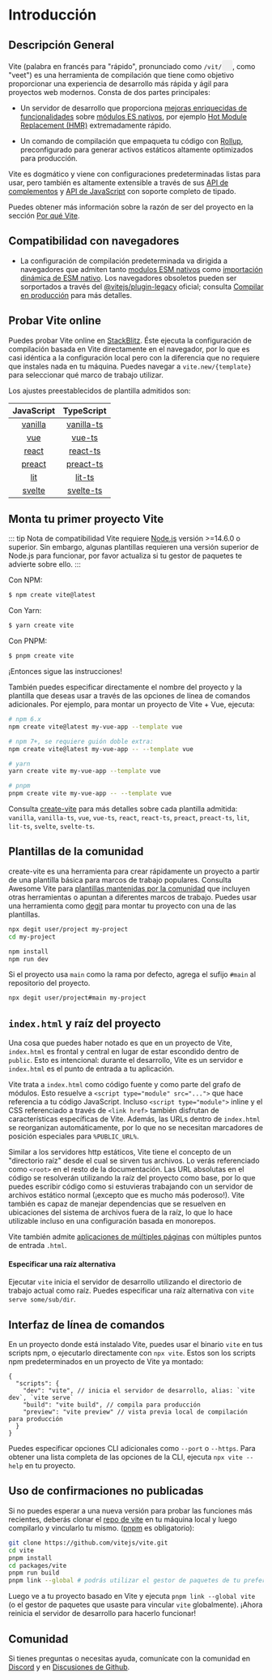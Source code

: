 # Introducción

<audio id="vite-audio">
  <source src="/vite.mp3" type="audio/mpeg">
</audio>

## Descripción General

Vite (palabra en francés para "rápido", pronunciado como `/vit/`<button style="border:none;padding:3px;border-radius:4px" id="play-vite-audio" onclick="document.getElementById('vite-audio').play();"><img src="/voice.svg" height="15"></button>, como "veet") es una herramienta de compilación que tiene como objetivo proporcionar una experiencia de desarrollo más rápida y ágil para proyectos web modernos. Consta de dos partes principales:

- Un servidor de desarrollo que proporciona [mejoras enriquecidas de funcionalidades](./features) sobre [módulos ES nativos](https://developer.mozilla.org/en-US/docs/Web/JavaScript/Guide/Modules), por ejemplo [Hot Module Replacement (HMR)](./features#hot-module-replacement) extremadamente rápido.

- Un comando de compilación que empaqueta tu código con [Rollup](https://rollupjs.org), preconfigurado para generar activos estáticos altamente optimizados para producción.

Vite es dogmático y viene con configuraciones predeterminadas listas para usar, pero también es altamente extensible a través de sus [API de complementos](./api-plugin) y [API de JavaScript](./api-javascript) con soporte completo de tipado.

Puedes obtener más información sobre la razón de ser del proyecto en la sección [Por qué Vite](./why).

## Compatibilidad con navegadores

- La configuración de compilación predeterminada va dirigida a navegadores que admiten tanto [modulos ESM nativos](https://caniuse.com/es6-module) como [importación dinámica de ESM nativo](https://caniuse.com/es6-module-dynamic-import). Los navegadores obsoletos pueden ser sorportados a través del [@vitejs/plugin-legacy](https://github.com/vitejs/vite/tree/main/packages/plugin-legacy) oficial; consulta [Compilar en producción](./build) para más detalles.

## Probar Vite online

Puedes probar Vite online en [StackBlitz](https://vite.new/). Éste ejecuta la configuración de compilación basada en Vite directamente en el navegador, por lo que es casi idéntica a la configuración local pero con la diferencia que no requiere que instales nada en tu máquina. Puedes navegar a `vite.new/{template}` para seleccionar qué marco de trabajo utilizar.

Los ajustes preestablecidos de plantilla admitidos son:

|             JavaScript              |                TypeScript                 |
| :---------------------------------: | :---------------------------------------: |
| [vanilla](https://vite.new/vanilla) | [vanilla-ts](https://vite.new/vanilla-ts) |
|     [vue](https://vite.new/vue)     |     [vue-ts](https://vite.new/vue-ts)     |
|   [react](https://vite.new/react)   |   [react-ts](https://vite.new/react-ts)   |
|  [preact](https://vite.new/preact)  |  [preact-ts](https://vite.new/preact-ts)  |
|     [lit](https://vite.new/lit)     |     [lit-ts](https://vite.new/lit-ts)     |
|  [svelte](https://vite.new/svelte)  |  [svelte-ts](https://vite.new/svelte-ts)  |

## Monta tu primer proyecto Vite

::: tip Nota de compatibilidad
Vite requiere [Node.js](https://nodejs.org/en/) versión >=14.6.0 o superior. Sin embargo, algunas plantillas requieren una versión superior de Node.js para funcionar, por favor actualiza si tu gestor de paquetes te advierte sobre ello.
:::

Con NPM:

```bash
$ npm create vite@latest
```

Con Yarn:

```bash
$ yarn create vite
```

Con PNPM:

```bash
$ pnpm create vite
```

¡Entonces sigue las instrucciones!

También puedes especificar directamente el nombre del proyecto y la plantilla que deseas usar a través de las opciones de línea de comandos adicionales. Por ejemplo, para montar un proyecto de Vite + Vue, ejecuta:

```bash
# npm 6.x
npm create vite@latest my-vue-app --template vue

# npm 7+, se requiere guión doble extra:
npm create vite@latest my-vue-app -- --template vue

# yarn
yarn create vite my-vue-app --template vue

# pnpm
pnpm create vite my-vue-app -- --template vue
```

Consulta [create-vite](https://github.com/vitejs/vite/tree/main/packages/create-vite) para más detalles sobre cada plantilla admitida: `vanilla`, `vanilla-ts`, `vue`, `vue-ts`, `react`, `react-ts`, `preact`, `preact-ts`, `lit`, `lit-ts`, `svelte`, `svelte-ts`.

## Plantillas de la comunidad

create-vite es una herramienta para crear rápidamente un proyecto a partir de una plantilla básica para marcos de trabajo populares. Consulta Awesome Vite para [plantillas mantenidas por la comunidad](https://github.com/vitejs/awesome-vite#templates) que incluyen otras herramientas o apuntan a diferentes marcos de trabajo. Puedes usar una herramienta como [degit](https://github.com/Rich-Harris/degit) para montar tu proyecto con una de las plantillas.

```bash
npx degit user/project my-project
cd my-project

npm install
npm run dev
```

Si el proyecto usa `main` como la rama por defecto, agrega el sufijo `#main` al repositorio del proyecto.

```bash
npx degit user/project#main my-project
```

## `index.html` y raíz del proyecto

Una cosa que puedes haber notado es que en un proyecto de Vite, `index.html` es frontal y central en lugar de estar escondido dentro de `public`. Esto es intencional: durante el desarrollo, Vite es un servidor e `index.html` es el punto de entrada a tu aplicación.

Vite trata a `index.html` como código fuente y como parte del grafo de módulos. Esto resuelve a `<script type="module" src="...">` que hace referencia a tu código JavaScript. Incluso `<script type="module">` inline y el CSS referenciado a través de `<link href>` también disfrutan de características específicas de Vite. Además, las URLs dentro de `index.html` se reorganizan automáticamente, por lo que no se necesitan marcadores de posición especiales para `%PUBLIC_URL%`.

Similar a los servidores http estáticos, Vite tiene el concepto de un "directorio raíz" desde el cual se sirven tus archivos. Lo verás referenciado como `<root>` en el resto de la documentación. Las URL absolutas en el código se resolverán utilizando la raíz del proyecto como base, por lo que puedes escribir código como si estuvieras trabajando con un servidor de archivos estático normal (¡excepto que es mucho más poderoso!). Vite también es capaz de manejar dependencias que se resuelven en ubicaciones del sistema de archivos fuera de la raíz, lo que lo hace utilizable incluso en una configuración basada en monorepos.

Vite también admite [aplicaciones de múltiples páginas](./build#multi-page-app) con múltiples puntos de entrada `.html`.

#### Especificar una raíz alternativa

Ejecutar `vite` inicia el servidor de desarrollo utilizando el directorio de trabajo actual como raíz. Puedes especificar una raíz alternativa con `vite serve some/sub/dir`.

## Interfaz de línea de comandos

En un proyecto donde está instalado Vite, puedes usar el binario `vite` en tus scripts npm, o ejecutarlo directamente con `npx vite`. Estos son los scripts npm predeterminados en un proyecto de Vite ya montado:

<!-- prettier-ignore -->
```json5
{
  "scripts": {
    "dev": "vite", // inicia el servidor de desarrollo, alias: `vite dev`, `vite serve`
    "build": "vite build", // compila para producción
    "preview": "vite preview" // vista previa local de compilación para producción
  }
}
```

Puedes especificar opciones CLI adicionales como `--port` o `--https`. Para obtener una lista completa de las opciones de la CLI, ejecuta `npx vite --help` en tu proyecto.

## Uso de confirmaciones no publicadas

Si no puedes esperar a una nueva versión para probar las funciones más recientes, deberás clonar el [repo de vite](https://github.com/vitejs/vite) en tu máquina local y luego compilarlo y vincularlo tu mismo. ([pnpm](https://pnpm.io/) es obligatorio):

```bash
git clone https://github.com/vitejs/vite.git
cd vite
pnpm install
cd packages/vite
pnpm run build
pnpm link --global # podrás utilizar el gestor de paquetes de tu preferencia
```

Luego ve a tu proyecto basado en Vite y ejecuta `pnpm link --global vite` (o el gestor de paquetes que usaste para vincular `vite` globalmente). ¡Ahora reinicia el servidor de desarrollo para hacerlo funcionar!

## Comunidad

Si tienes preguntas o necesitas ayuda, comunícate con la comunidad en [Discord](https://chat.vitejs.dev) y en [Discusiones de Github](https://github.com/vitejs/vite/discussions).
